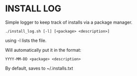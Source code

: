 # INSTALL LOG
Simple logger to keep track of installs via a package manager. 

```
./install_log.sh [-l] [<package> <description>]
```

using -l lists the file.

Will automatically put it in the format:
```
YYYY-MM-DD <package> <description>
```

By default, saves to ~/.installs.txt 
```
```
```
```
